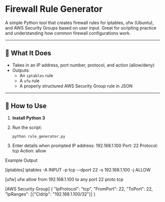 # Firewall Rule Generator

A simple Python tool that creates firewall rules for iptables, ufw (Ubuntu), and AWS Security Groups based on user input. Great for scripting practice and understanding how common firewall configurations work.

---

## 🔧 What It Does

- Takes in an IP address, port number, protocol, and action (allow/deny)
- Outputs:
  - An `iptables` rule
  - A `ufw` rule
  - A properly structured AWS Security Group rule in JSON

---

## 🚀 How to Use

1. **Install Python 3**
2. Run the script:

   ```bash
   python rule_generator.py
3. Enter details when prompted
	IP address: 192.168.1.100
	Port: 22
	Protocol: tcp
	Action: allow

Example Output

[iptables]
iptables -A INPUT -p tcp --dport 22 -s 192.168.1.100 -j ALLOW

[ufw]
ufw allow from 192.168.1.100 to any port 22 proto tcp

[AWS Security Group]
{
    "IpProtocol": "tcp",
    "FromPort": 22,
    "ToPort": 22,
    "IpRanges": [{"CidrIp": "192.168.1.100/32"}]
}
